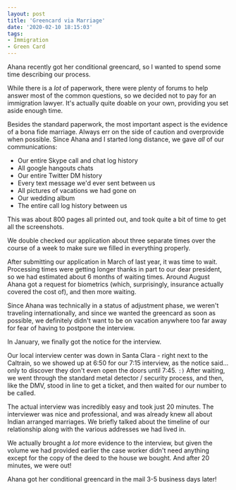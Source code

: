 ```yaml
---
layout: post
title: 'Greencard via Marriage'
date: '2020-02-10 18:15:03'
tags:
- Immigration
- Green Card
---
```


Ahana recently got her conditional greencard, so I wanted to spend some time describing our process.

While there is a *lot* of paperwork, there were plenty of forums to help answer most of the common questions, so we decided not to pay for an immigration lawyer. It's actually quite doable on your own, providing you set aside enough time.

Besides the standard paperwork, the most important aspect is the evidence of a bona fide marriage. Always err on the side of caution and overprovide when possible. Since Ahana and I started long distance, we gave *all* of our communications:

* Our entire Skype call and chat log history
* All google hangouts chats
* Our entire Twitter DM history
* Every text message we'd ever sent between us
* All pictures of vacations we had gone on
* Our wedding album
* The entire call log history between us

This was about 800 pages all printed out, and took quite a bit of time to get all the screenshots.

We double checked our application about three separate times over the course of a week to make sure we filled in everything properly.

After submitting our application in March of last year, it was time to wait. Processing times were getting longer thanks in part to our dear president, so we had estimated about 6 months of waiting times. Around August Ahana got a request for biometrics (which, surprisingly, insurance actually covered the cost of), and then more waiting.

Since Ahana was technically in a status of adjustment phase, we weren't traveling internationally, and since we wanted the greencard as soon as possible, we definitely didn't want to be on vacation anywhere too far away for fear of having to postpone the interview.

In January, we finally got the notice for the interview.

Our local interview center was down in Santa Clara - right next to the Caltrain, so we showed up at 6:50 for our 7:15 interview, as the notice said... only to discover they don't even open the doors until 7:45. `:)` After waiting, we went through the standard metal detector / security process, and then, like the DMV, stood in line to get a ticket, and then waited for our number to be called.

The actual interview was incredibly easy and took just 20 minutes. The interviewer was nice and professional, and was already knew all about Indian arranged marriages. We briefly talked about the timeline of our relationship along with the various addresses we had lived in.

We actually brought a *lot* more evidence to the interview, but given the volume we had provided earlier the case worker didn't need anything except for the copy of the deed to the house we bought. And after 20 minutes, we were out!

Ahana got her conditional greencard in the mail 3-5 business days later!